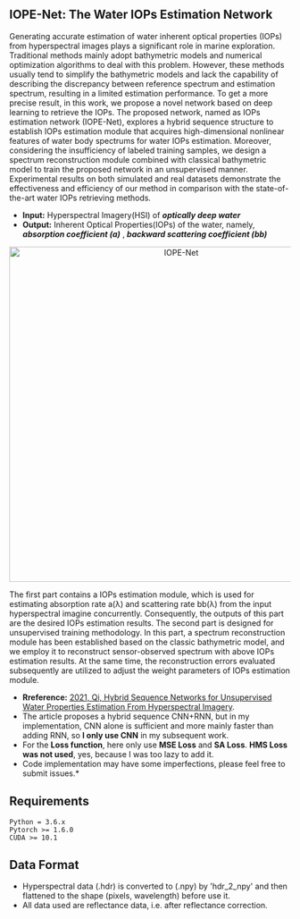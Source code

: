 ## IOPE-Net: The Water IOPs Estimation Network

Generating accurate estimation of water inherent optical properties (IOPs) from hyperspectral images plays a significant role in marine exploration. Traditional methods mainly adopt bathymetric models and numerical optimization algorithms to deal with this problem. However, these methods usually tend to simplify the bathymetric models and lack the capability of describing the discrepancy between reference spectrum and estimation spectrum, resulting in a limited estimation performance. To get a more precise result, in this work, we propose a novel network based on deep learning to retrieve the IOPs. The proposed network, named as IOPs estimation network (IOPE-Net), explores a hybrid sequence structure to establish IOPs estimation module that acquires high-dimensional nonlinear features of water body spectrums for water IOPs estimation. Moreover, considering the insufficiency of labeled training samples, we design a spectrum reconstruction module combined with classical bathymetric model to train the proposed network in an unsupervised manner. Experimental results on both simulated and real datasets demonstrate the effectiveness and efficiency of our method in comparison with the state-of-the-art water IOPs retrieving methods.


* **Input:** Hyperspectral Imagery(HSI) of ***optically deep water***
* **Output:** Inherent Optical Properties(IOPs) of the water, namely, ***absorption coefficient (a)*** , ***backward scattering coefficient (bb)***

<div align=center><img src="https://github.com/lijinchao98/IOPE_Net/blob/main/fig.jpg" width="600px" alt="IOPE-Net"></div>

The first part contains a IOPs estimation module, which is used for estimating absorption rate a(λ) and scattering rate bb(λ) from the input hyperspectral imagine concurrently. Consequently, the outputs of this part are the desired IOPs estimation results. The second part is designed for unsupervised training methodology. In this part, a spectrum reconstruction module has been established based on the classic bathymetric model, and we employ it to reconstruct sensor-observed spectrum with above IOPs estimation results. At the same time, the reconstruction errors evaluated subsequently are utilized to adjust the weight parameters of IOPs estimation module.

* **Rreference:** [2021, Qi, Hybrid Sequence Networks for Unsupervised Water Properties Estimation From Hyperspectral Imagery](https://doi.org/10.1109/JSTARS.2021.3068727). 
* The article proposes a hybrid sequence CNN+RNN, but in my implementation, CNN alone is sufficient and more mainly faster than adding RNN, so **I only use CNN** in my subsequent work.
* For the **Loss function**, here only use **MSE Loss** and **SA Loss**. **HMS Loss was not used**, yes, because I was too lazy to add it.
* Code implementation may have some imperfections, please feel free to submit issues.*

## Requirements
```
Python = 3.6.x
Pytorch >= 1.6.0
CUDA >= 10.1
```
## Data Format
* Hyperspectral data (.hdr) is converted to (.npy) by 'hdr_2_npy' and then flattened to the shape (pixels, wavelength) before use it.
* All data used are reflectance data, i.e. after reflectance correction.

